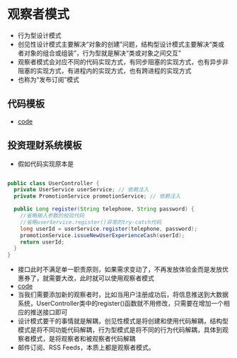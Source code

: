 # 观察者模式

+ 行为型设计模式
+ 创见性设计模式主要解决“对象的创建”问题，结构型设计模式主要解决“类或者对象的组合或组装”，行为型就是解决“类或对象之间交互”
+ 观察者模式会对应不同的代码实现方式，有同步阻塞的实现方式，也有异步非阻塞的实现方式，有进程内的实现方式，也有跨进程的实现方式
+ 也称为“发布订阅”模式

## 代码模板

+ [code](https://github.com/sandubuhan/summary_design_pattern/tree/main/code/src/main/java/com/design_pattern/demo/ObserverPattern/one)

## 投资理财系统模板

+ 假如代码实现原本是

~~~java

public class UserController {
  private UserService userService; // 依赖注入
  private PromotionService promotionService; // 依赖注入

  public Long register(String telephone, String password) {
    //省略输入参数的校验代码
    //省略userService.register()异常的try-catch代码
    long userId = userService.register(telephone, password);
    promotionService.issueNewUserExperienceCash(userId);
    return userId;
  }
}
~~~

+ 接口此时不满足单一职责原则，如果需求变动了，不再发放体验金而是发放优惠券了，就需要大改，此时就可以使用观察者模式
+ [code](https://github.com/sandubuhan/summary_design_pattern/tree/main/code/src/main/java/com/design_pattern/demo/ObserverPattern/two)
+ 当我们需要添加新的观察者时，比如当用户注册成功后，将信息推送到大数据系统，UserController类中的register()函数就不用修改，只需要在增加一个相应的推送接口即可
+ 设计模式要干的事情就是解耦，创见性模式是将创建和使用代码解耦，结构型模式是将不同功能代码解耦，行为型模式是将不同的行为代码解耦，具体到观察者模式，是将观察者和被观察者代码解耦
+ 邮件订阅、RSS Feeds，本质上都是观察者模式。
